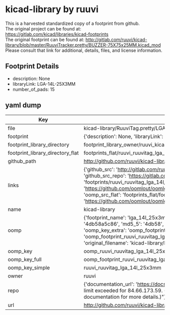 # kicad-library by ruuvi  
This is a harvested standardized copy of a footprint from github.  
The original project can be found at:  
https://gitlab.com/kicad/libraries/kicad-footprints  
The original footprint can be found at:
http://gitlab.com/ruuvi/kicad-library/blob/master/RuuviTracker.pretty/BUZZER-75X75x25MM.kicad_mod
Please consult that link for additional, details, files, and license information.  
## Footprint Details
* description: None  
* libraryLink: LGA-14L-25X3MM  
* number_of_pads: 15  
## yaml dump  
| Key | Value |  
| --- | --- |  
| file | kicad-library/RuuviTag.pretty/LGA-14L-25X3MM.kicad_mod |  
| footprint | {'description': None, 'libraryLink': 'LGA-14L-25X3MM', 'number_of_pads': 15} |  
| footprint_library_directory | footprint_library_owner/ruuvi_kicad-library |  
| footprint_library_directory_flat | footprints_flat/ruuvi_ruuvitag_lga_14l_25x3mm/working |  
| github_path | http://github.com/ruuvi/kicad-library/blob/master/RuuviTag.pretty/LGA-14L-25X3MM.kicad_mod |  
| links | {'github_src': 'http://gitlab.com/ruuvi/kicad-library/blob/master/RuuviTracker.pretty/BUZZER-75X75x25MM.kicad_mod', 'github_src_repo': 'https://gitlab.com/kicad/libraries/kicad-footprints', 'oomp_bot': 'footprints/ruuvi_ruuvitag_lga_14l_25x3mm/working', 'oomp_bot_github': 'https://github.com/oomlout/oomlout_oomp_footprint_bot/tree/main/footprints/ruuvi_ruuvitag_lga_14l_25x3mm/working', 'oomp_src_flat': 'footprints_flat/footprints_flat/ruuvi_ruuvitag_lga_14l_25x3mm/working', 'oomp_src_flat_github': 'https://github.com/oomlout/oomlout_oomp_footprint_src/tree/main/footprints_flat/ruuvi_ruuvitag_lga_14l_25x3mm/working'} |  
| name | kicad-library |  
| oomp | {'footprint_name': 'lga_14l_25x3mm', 'library_name': 'ruuvitag', 'md5': '4db58a5c860514954e62af38eba617c0', 'md5_10': '4db58a5c86', 'md5_5': '4db58', 'md5_6': '4db58a', 'oomp_key': 'oomp_ruuvi_ruuvitag_lga_14l_25x3mm', 'oomp_key_extra': 'oomp_footprint_ruuvi_ruuvitag_lga_14l_25x3mm', 'oomp_key_full': 'oomp_footprint_ruuvi_ruuvitag_lga_14l_25x3mm_4db58a', 'oomp_key_simple': 'ruuvi_ruuvitag_lga_14l_25x3mm', 'original_filename': 'kicad-library/RuuviTag.pretty/LGA-14L-25X3MM.kicad_mod', 'owner_name': 'ruuvi'} |  
| oomp_key | oomp_ruuvi_ruuvitag_lga_14l_25x3mm |  
| oomp_key_full | oomp_footprint_ruuvi_ruuvitag_lga_14l_25x3mm |  
| oomp_key_simple | ruuvi_ruuvitag_lga_14l_25x3mm |  
| owner | ruuvi |  
| repo | {'documentation_url': 'https://docs.github.com/rest/overview/resources-in-the-rest-api#rate-limiting', 'message': "API rate limit exceeded for 84.66.173.59. (But here's the good news: Authenticated requests get a higher rate limit. Check out the documentation for more details.)"} |  
| url | http://github.com/ruuvi/kicad-library |  

